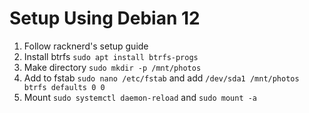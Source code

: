 # Setup Using Debian 12
1. Follow racknerd's setup guide
2. Install btrfs `sudo apt install btrfs-progs`
3. Make directory `sudo mkdir -p /mnt/photos`
4. Add to fstab `sudo nano /etc/fstab` and add `/dev/sda1 /mnt/photos btrfs defaults 0 0`
5. Mount `sudo systemctl daemon-reload` and `sudo mount -a`